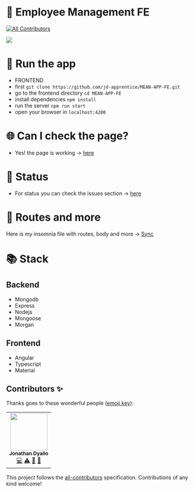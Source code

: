 # 💼 Employee Management FE 
<!-- ALL-CONTRIBUTORS-BADGE:START - Do not remove or modify this section -->
[![All Contributors](https://img.shields.io/badge/all_contributors-1-orange.svg?style=flat-square)](#contributors-)
<!-- ALL-CONTRIBUTORS-BADGE:END -->

<img src="https://eezee.sg/blog/wp-content/uploads/2018/06/Artboard-3@3x-1200x675.png">

# 🎲 Run the app

- FRONTEND
- first ```git clone https://github.com/jd-apprentice/MEAN-APP-FE.git```
- go to the frontend directory ```cd MEAN-APP-FE```
- install dependencies ```npm install```
- run the server ```npm run start```
- open your browser in ```localhost:4200```

# 🌐 Can I check the page?

- Yes! the page is working -> [here](https://mean-app-fe.vercel.app/)

# 📜 Status

- For status you can check the issues section -> [here](https://github.com/jd-apprentice/MEAN-APP/issues/5)

# 🚧 Routes and more

Here is my insomnia file with routes, body and more -> [Sync](https://ln5.sync.com/dl/5f29d9420/sd8zerwp-6g25wc6b-xgtvge8s-xyvfqusx/view/text/7145965620012)

# 📚 Stack

## Backend

- Mongodb
- Express
- Nodejs
- Mongoose
- Morgan

## Frontend

- Angular
- Typescript
- Material

## Contributors ✨

Thanks goes to these wonderful people ([emoji key](https://allcontributors.org/docs/en/emoji-key)):

<!-- ALL-CONTRIBUTORS-LIST:START - Do not remove or modify this section -->
<!-- prettier-ignore-start -->
<!-- markdownlint-disable -->
<table>
  <tr>
    <td align="center"><a href="https://portfolio-jd.vercel.app/"><img src="https://avatars.githubusercontent.com/u/68082746?v=4?s=100" width="100px;" alt=""/><br /><sub><b>Jonathan Dyallo</b></sub></a><br /><a href="https://github.com/jd-apprentice/MEAN-APP-FE/commits?author=jd-apprentice" title="Code">💻</a> <a href="https://github.com/jd-apprentice/MEAN-APP-FE/commits?author=jd-apprentice" title="Tests">⚠️</a> <a href="https://github.com/jd-apprentice/MEAN-APP-FE/commits?author=jd-apprentice" title="Documentation">📖</a> <a href="#maintenance-jd-apprentice" title="Maintenance">🚧</a></td>
  </tr>
</table>

<!-- markdownlint-restore -->
<!-- prettier-ignore-end -->

<!-- ALL-CONTRIBUTORS-LIST:END -->

This project follows the [all-contributors](https://github.com/all-contributors/all-contributors) specification. Contributions of any kind welcome!

